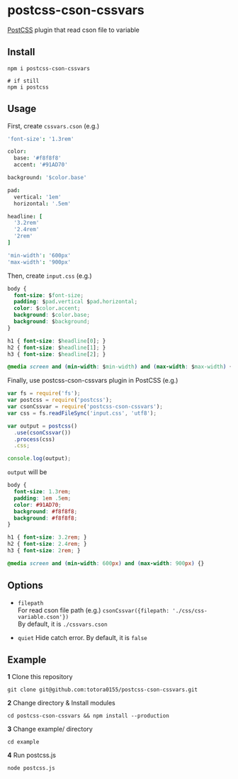 # postcss-cson-cssvars

[PostCSS](https://github.com/postcss/postcss) plugin that read cson file to variable


## Install

```
npm i postcss-cson-cssvars

# if still
npm i postcss
```

## Usage

First, create `cssvars.cson`
(e.g.)
```cson
'font-size': '1.3rem'

color:
  base: '#f8f8f8'
  accent: '#91AD70'

background: '$color.base'

pad:
  vertical: '1em'
  horizontal: '.5em'

headline: [
  '3.2rem'
  '2.4rem'
  '2rem'
]

'min-width': '600px'
'max-width': '900px'


```

Then, create `input.css`
(e.g.)
```css
body {
  font-size: $font-size;
  padding: $pad.vertical $pad.horizontal;
  color: $color.accent;
  background: $color.base;
  background: $background;
}

h1 { font-size: $headline[0]; }
h2 { font-size: $headline[1]; }
h3 { font-size: $headline[2]; }

@media screen and (min-width: $min-width) and (max-width: $max-width) {}

```

Finally, use postcss-cson-cssvars plugin in PostCSS
(e.g.)
```javascript
var fs = require('fs');
var postcss = require('postcss');
var csonCssvar = require('postcss-cson-cssvars');
var css = fs.readFileSync('input.css', 'utf8');

var output = postcss()
  .use(csonCssvar())
  .process(css)
  .css;

console.log(output);
```

`output` will be

```css
body {
  font-size: 1.3rem;
  padding: 1em .5em;
  color: #91AD70;
  background: #f8f8f8;
  background: #f8f8f8;
}

h1 { font-size: 3.2rem; }
h2 { font-size: 2.4rem; }
h3 { font-size: 2rem; }

@media screen and (min-width: 600px) and (max-width: 900px) {}

```

## Options

- `filepath`  
  For read cson file path (e.g.) `csonCssvar({filepath: './css/css-variable.cson'})`  
  By default, it is `./cssvars.cson`

- `quiet`
  Hide catch error.
  By default, it is `false`

## Example

**1** Clone this repository

```
git clone git@github.com:totora0155/postcss-cson-cssvars.git
```

**2** Change directory & Install modules

```
cd postcss-cson-cssvars && npm install --production
```

**3** Change example/ directory
```
cd example
```

**4** Run postcss.js

```
node postcss.js
```
